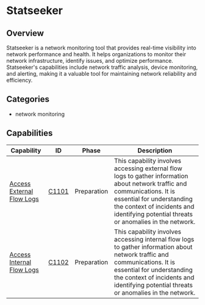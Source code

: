 # Statseeker

## Overview

Statseeker is a network monitoring tool that provides real-time visibility into network performance and health. It helps organizations to monitor their network infrastructure, identify issues, and optimize performance. Statseeker's capabilities include network traffic analysis, device monitoring, and alerting, making it a valuable tool for maintaining network reliability and efficiency.

## Categories

- network monitoring

## Capabilities

| Capability | ID | Phase | Description |
|------------|----|-------|-------------|
| [Access External Flow Logs](C1101.md) | [C1101](../../capability/C1101.md) | Preparation | This capability involves accessing external flow logs to gather information about network traffic and communications. It is essential for understanding the context of incidents and identifying potential threats or anomalies in the network. |
| [Access Internal Flow Logs](C1102.md) | [C1102](../../capability/C1102.md) | Preparation | This capability involves accessing internal flow logs to gather information about network traffic and communications. It is essential for understanding the context of incidents and identifying potential threats or anomalies in the network. |